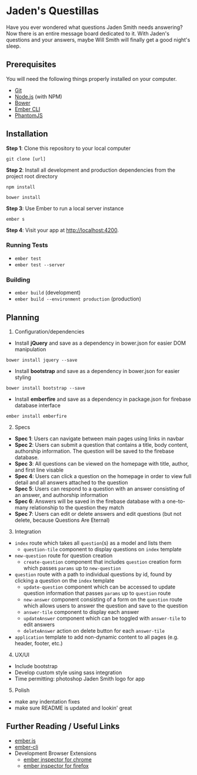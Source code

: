 # Jaden's Questillas

Have you ever wondered what questions Jaden Smith needs answering? Now there is an entire message board dedicated to it. With Jaden's questions and your answers, maybe Will Smith will finally get a good night's sleep.

## Prerequisites

You will need the following things properly installed on your computer.

* [Git](https://git-scm.com/)
* [Node.js](https://nodejs.org/) (with NPM)
* [Bower](https://bower.io/)
* [Ember CLI](https://ember-cli.com/)
* [PhantomJS](http://phantomjs.org/)

## Installation

**Step 1**: Clone this repository to your local computer

```console
git clone [url]
```

**Step 2**: Install all development and production dependencies from the project root directory

```console
npm install
```
```console
bower install
```

**Step 3**: Use Ember to run a local server instance

```console
ember s
```

**Step 4**: Visit your app at [http://localhost:4200](http://localhost:4200).

### Running Tests

* `ember test`
* `ember test --server`

### Building

* `ember build` (development)
* `ember build --environment production` (production)

## Planning

1. Configuration/dependencies
  * Install **jQuery** and save as a dependency in bower.json for easier DOM manipulation
  ```console
  bower install jquery --save
  ```
  * Install **bootstrap** and save as a dependency in bower.json for easier styling
  ```console
  bower install bootstrap --save
  ```
  * Install **emberfire** and save as a dependency in package.json for firebase database interface
  ```console
  ember install emberfire
  ```

2. Specs
  * **Spec 1**: Users can navigate between main pages using links in navbar
  * **Spec 2**: Users can submit a question that contains a title, body content, authorship information. The question will be saved to the firebase database.
  * **Spec 3**: All questions can be viewed on the homepage with title, author, and first line visable
  * **Spec 4**: Users can click a question on the homepage in order to view full detail and all answers attached to the question
  * **Spec 5**: Users can respond to a question with an answer consisting of an answer, and authorship information
  * **Spec 6**: Answers will be saved in the firebase database with a one-to-many relationship to the question they match
  * **Spec 7**: Users can edit or delete answers and edit questions (but not delete, because Questions Are Eternal)

3. Integration
  * `index` route which takes all `question`(s) as a model and lists them
    * `question-tile` component to display questions on `index` template
  * `new-question` route for question creation
    * `create-question` component that includes `question` creation form which passes `params` up to `new-question`
  * `question` route with a path to individual questions by id, found by clicking a question on the `index` template
    * `update-question` component which can be accessed to update question information that passes `params` up to `question` route
    * `new-answer` component consisting of a form on the `question` route which allows users to answer the question and save to the question
    * `answer-tile` component to display each answer
    * `updateAnswer` component which can be toggled with `answer-tile` to edit answers
    * `deleteAnswer` action on delete button for each `answer-tile`
  * `application` template to add non-dynamic content to all pages (e.g. header, footer, etc.)

4. UX/UI
  * Include bootstrap
  * Develop custom style using sass integration
  * Time permitting: photoshop Jaden Smith logo for app

5. Polish
  * make any indentation fixes
  * make sure README is updated and lookin' great

## Further Reading / Useful Links

* [ember.js](http://emberjs.com/)
* [ember-cli](https://ember-cli.com/)
* Development Browser Extensions
  * [ember inspector for chrome](https://chrome.google.com/webstore/detail/ember-inspector/bmdblncegkenkacieihfhpjfppoconhi)
  * [ember inspector for firefox](https://addons.mozilla.org/en-US/firefox/addon/ember-inspector/)
